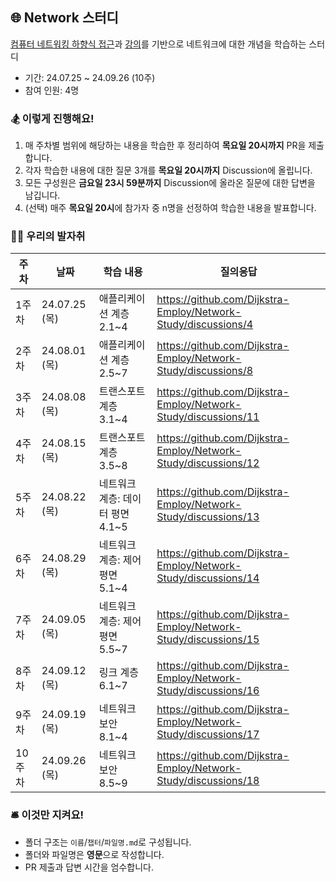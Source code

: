 ## 🌐 Network 스터디

[컴퓨터 네트워킹 하향식 접근](https://product.kyobobook.co.kr/detail/S000061694627)과 [강의](http://www.kocw.net/home/m/cview.do?cid=6b984f376cfb8f70)를 기반으로 네트워크에 대한 개념을 학습하는 스터디

- 기간: 24.07.25 ~ 24.09.26 (10주)
- 참여 인원: 4명

### 🏂 이렇게 진행해요!
1. 매 주차별 범위에 해당하는 내용을 학습한 후 정리하여 **목요일 20시까지** PR을 제출합니다.
2. 각자 학습한 내용에 대한 질문 3개를 **목요일 20시까지** Discussion에 올립니다.
3. 모든 구성원은 **금요일 23시 59분까지** Discussion에 올라온 질문에 대한 답변을 남깁니다.
4. (선택) 매주 **목요일 20시**에 참가자 중 n명을 선정하여 학습한 내용을 발표합니다.

### 🏃🏻 우리의 발자취
|주차|날짜|학습 내용|질의응답|
|---|---|---|---|
|1주차|24.07.25 (목)|애플리케이션 계층 2.1~4|https://github.com/Dijkstra-Employ/Network-Study/discussions/4|
|2주차|24.08.01 (목)|애플리케이션 계층 2.5~7|https://github.com/Dijkstra-Employ/Network-Study/discussions/8|
|3주차|24.08.08 (목)|트랜스포트 계층 3.1~4|https://github.com/Dijkstra-Employ/Network-Study/discussions/11|
|4주차|24.08.15 (목)|트랜스포트 계층 3.5~8|https://github.com/Dijkstra-Employ/Network-Study/discussions/12|
|5주차|24.08.22 (목)|네트워크 계층: 데이터 평면 4.1~5|https://github.com/Dijkstra-Employ/Network-Study/discussions/13|
|6주차|24.08.29 (목)|네트워크 계층: 제어 평면 5.1~4|https://github.com/Dijkstra-Employ/Network-Study/discussions/14|
|7주차|24.09.05 (목)|네트워크 계층: 제어 평면 5.5~7|https://github.com/Dijkstra-Employ/Network-Study/discussions/15|
|8주차|24.09.12 (목)|링크 계층 6.1~7|https://github.com/Dijkstra-Employ/Network-Study/discussions/16|
|9주차|24.09.19 (목)|네트워크 보안 8.1~4|https://github.com/Dijkstra-Employ/Network-Study/discussions/17|
|10주차|24.09.26 (목)|네트워크 보안 8.5~9|https://github.com/Dijkstra-Employ/Network-Study/discussions/18|

### 🛎️ 이것만 지켜요!
- 폴더 구조는 `이름`/`챕터`/`파일명.md`로 구성됩니다.
- 폴더와 파일명은 **영문**으로 작성합니다.
- PR 제출과 답변 시간을 엄수합니다.

